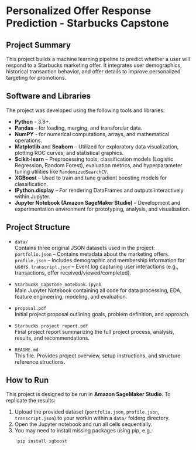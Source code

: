 # Personalized Offer Response Prediction - Starbucks Capstone

## Project Summary

This project builds a machine learning pipeline to predict whether a user will respond to a Starbucks marketing offer. It integrates user demographics, historical transaction behavior, and offer details to improve personalized targeting for promotions.

## Software and Libraries

The project was developed using the following tools and libraries:

- **Python** - 3.8+.
- **Pandas** - for loading, merging, and transforular data.
- **NumPY** - for numerical computations, arrays, and mathematical operations.
- **Matplotlib** and **Seaborn** – Utilized for exploratory data visualization, plotting ROC curves, and statistical graphics.
- **Scikit-learn** – Preprocessing tools, classification models (Logistic Regression, Random Forest), evaluation metrics, and hyperparameter tuning utilities like `RandomizedSearchCV`.
- **XGBoost** – Used to train and tune gradient boosting models for classification.
- **IPython.display** – For rendering DataFrames and outputs interactively within Jupyter.
- **Jupyter Notebook (Amazon SageMaker Studio)** – Development and experimentation environment for prototyping, analysis, and visualisation.

## Project Structure

- `data/`  
  Contains three original JSON datasets used in the project:
  `portfolio.json` – Contains metadata about the marketing offers.
  `profile.json` – Includes demographic and membership information for users.
  `transcript.json` – Event log capturing user interactions (e.g., transactions, offer received/viewed/completed).

- `Starbucks_Capstone_notebook.ipynb`  
  Main Jupyter Notebook containing all code for data processing, EDA, feature engineering, modeling, and evaluation.

- `proposal.pdf`  
  Initial project proposal outlining goals, problem definition, and approach.

- `Starbucks project report.pdf`  
  Final project report summarizing the full project process, analysis, results, and recommendations.

- `README.md`  
  This file. Provides project overview, setup instructions, and structure reference.structions.

## How to Run

This project is designed to be run in **Amazon SageMaker Studio**. To replicate the results:

1. Upload the provided dataset (`portfolio.json`, `profile.json`, `transcript.json`) to your workin within a `data/` folderg directory.
2. Open the Jupyter notebook and run all cells sequentially.
3. You may need to install missing packages using pip, e.g.:
   ```python
   !pip install xgboost